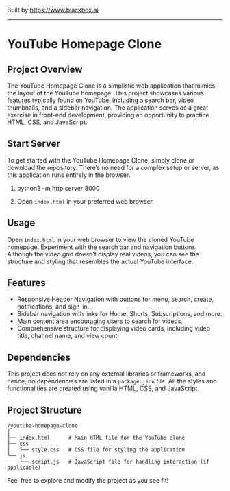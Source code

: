 
Built by https://www.blackbox.ai

---

# YouTube Homepage Clone

## Project Overview
The YouTube Homepage Clone is a simplistic web application that mimics the layout of the YouTube homepage. This project showcases various features typically found on YouTube, including a search bar, video thumbnails, and a sidebar navigation. The application serves as a great exercise in front-end development, providing an opportunity to practice HTML, CSS, and JavaScript.

## Start Server
To get started with the YouTube Homepage Clone, simply clone or download the repository. There’s no need for a complex setup or server, as this application runs entirely in the browser.

1. python3 -m http.server 8000

3. Open `index.html` in your preferred web browser.

## Usage
Open `index.html` in your web browser to view the cloned YouTube homepage. Experiment with the search bar and navigation buttons. Although the video grid doesn't display real videos, you can see the structure and styling that resembles the actual YouTube interface.

## Features
- Responsive Header Navigation with buttons for menu, search, create, notifications, and sign-in.
- Sidebar navigation with links for Home, Shorts, Subscriptions, and more.
- Main content area encouraging users to search for videos.
- Comprehensive structure for displaying video cards, including video title, channel name, and view count.

## Dependencies
This project does not rely on any external libraries or frameworks, and hence, no dependencies are listed in a `package.json` file. All the styles and functionalities are created using vanilla HTML, CSS, and JavaScript.

## Project Structure
```
/youtube-homepage-clone
│
├── index.html      # Main HTML file for the YouTube clone
├── css
│   └── style.css   # CSS file for styling the application
└── js
    └── script.js   # JavaScript file for handling interaction (if applicable)
```

Feel free to explore and modify the project as you see fit!
